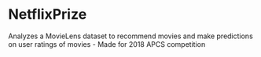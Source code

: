 # NetflixPrize
 Analyzes a MovieLens dataset to recommend movies and make predictions on user ratings of movies - Made for 2018 APCS competition
